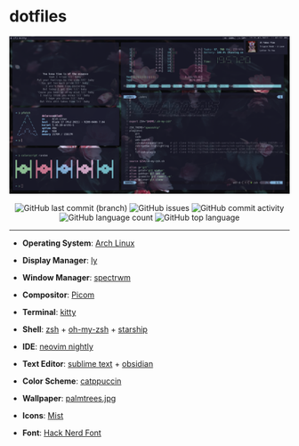 # dotfiles
![showcase](./assets/spectrwm.png)

<p align="center">
  <img alt="GitHub last commit (branch)" src="https://img.shields.io/github/last-commit/codelarosa/dotfiles/master?style=plastic">
  <img alt="GitHub issues" src="https://img.shields.io/github/issues/codelarosa/dotfiles?style=plastic">
  <img alt="GitHub commit activity" src="https://img.shields.io/github/commit-activity/y/codelarosa/dotfiles?style=plastic">
  <img alt="GitHub language count" src="https://img.shields.io/github/languages/count/codelarosa/dotfiles?style=plastic">
  <img alt="GitHub top language" src="https://img.shields.io/github/languages/top/codelarosa/dotfiles?style=plastic">
</p>

---

* **Operating System**: [Arch Linux](https://archlinux.org)
* **Display Manager**: [ly](https://github.com/fairyglade/ly)
* **Window Manager**: [spectrwm](https://github.com/conformal/spectrwm)
* **Compositor**: [Picom](https://github.com/yshui/picom)
* **Terminal**: [kitty](https://github.com/kovidgoyal/kitty)
* **Shell**: [zsh](https://www.zsh.org) + [oh-my-zsh](https://ohmyz.sh) + [starship](https://starship.rs)
* **IDE**: [neovim nightly](https://github.com/neovim/neovim/releases)
* **Text Editor**: [sublime text](https://www.sublimetext.com) + [obsidian](https://obsidian.md)
* **Color Scheme**: [catppuccin](https://github.com/catppuccin/catppuccin)

* **Wallpaper**: [palmtrees.jpg](./assets/wallpapers/palmtrees.jpg)
* **Icons**: [Mist](./assets/icons)
* **Font**: [Hack Nerd Font](https://www.programmingfonts.org/#hack)
